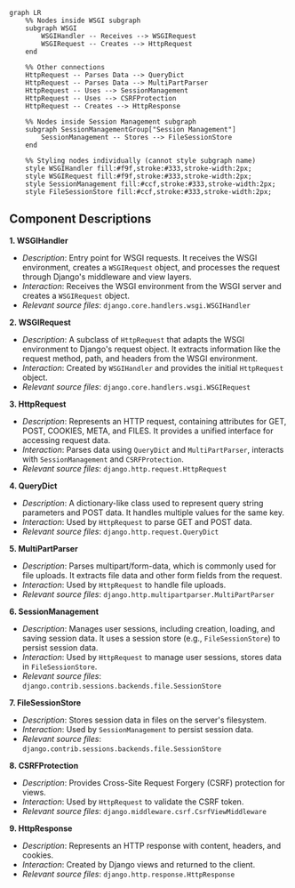 ```mermaid
graph LR
    %% Nodes inside WSGI subgraph
    subgraph WSGI
        WSGIHandler -- Receives --> WSGIRequest
        WSGIRequest -- Creates --> HttpRequest
    end

    %% Other connections
    HttpRequest -- Parses Data --> QueryDict
    HttpRequest -- Parses Data --> MultiPartParser
    HttpRequest -- Uses --> SessionManagement
    HttpRequest -- Uses --> CSRFProtection
    HttpRequest -- Creates --> HttpResponse

    %% Nodes inside Session Management subgraph
    subgraph SessionManagementGroup["Session Management"]
        SessionManagement -- Stores --> FileSessionStore
    end

    %% Styling nodes individually (cannot style subgraph name)
    style WSGIHandler fill:#f9f,stroke:#333,stroke-width:2px;
    style WSGIRequest fill:#f9f,stroke:#333,stroke-width:2px;
    style SessionManagement fill:#ccf,stroke:#333,stroke-width:2px;
    style FileSessionStore fill:#ccf,stroke:#333,stroke-width:2px;

```

## Component Descriptions

**1. WSGIHandler**
   - *Description*: Entry point for WSGI requests. It receives the WSGI environment, creates a `WSGIRequest` object, and processes the request through Django's middleware and view layers.
   - *Interaction*: Receives the WSGI environment from the WSGI server and creates a `WSGIRequest` object.
   - *Relevant source files*: `django.core.handlers.wsgi.WSGIHandler`

**2. WSGIRequest**
   - *Description*: A subclass of `HttpRequest` that adapts the WSGI environment to Django's request object. It extracts information like the request method, path, and headers from the WSGI environment.
   - *Interaction*: Created by `WSGIHandler` and provides the initial `HttpRequest` object.
   - *Relevant source files*: `django.core.handlers.wsgi.WSGIRequest`

**3. HttpRequest**
   - *Description*: Represents an HTTP request, containing attributes for GET, POST, COOKIES, META, and FILES. It provides a unified interface for accessing request data.
   - *Interaction*: Parses data using `QueryDict` and `MultiPartParser`, interacts with `SessionManagement` and `CSRFProtection`.
   - *Relevant source files*: `django.http.request.HttpRequest`

**4. QueryDict**
   - *Description*: A dictionary-like class used to represent query string parameters and POST data. It handles multiple values for the same key.
   - *Interaction*: Used by `HttpRequest` to parse GET and POST data.
   - *Relevant source files*: `django.http.request.QueryDict`

**5. MultiPartParser**
   - *Description*: Parses multipart/form-data, which is commonly used for file uploads. It extracts file data and other form fields from the request.
   - *Interaction*: Used by `HttpRequest` to handle file uploads.
   - *Relevant source files*: `django.http.multipartparser.MultiPartParser`

**6. SessionManagement**
   - *Description*: Manages user sessions, including creation, loading, and saving session data. It uses a session store (e.g., `FileSessionStore`) to persist session data.
   - *Interaction*: Used by `HttpRequest` to manage user sessions, stores data in `FileSessionStore`.
   - *Relevant source files*: `django.contrib.sessions.backends.file.SessionStore`

**7. FileSessionStore**
   - *Description*: Stores session data in files on the server's filesystem.
   - *Interaction*: Used by `SessionManagement` to persist session data.
   - *Relevant source files*: `django.contrib.sessions.backends.file.SessionStore`

**8. CSRFProtection**
   - *Description*: Provides Cross-Site Request Forgery (CSRF) protection for views.
   - *Interaction*: Used by `HttpRequest` to validate the CSRF token.
   - *Relevant source files*: `django.middleware.csrf.CsrfViewMiddleware`

**9. HttpResponse**
   - *Description*: Represents an HTTP response with content, headers, and cookies.
   - *Interaction*: Created by Django views and returned to the client.
   - *Relevant source files*: `django.http.response.HttpResponse`
